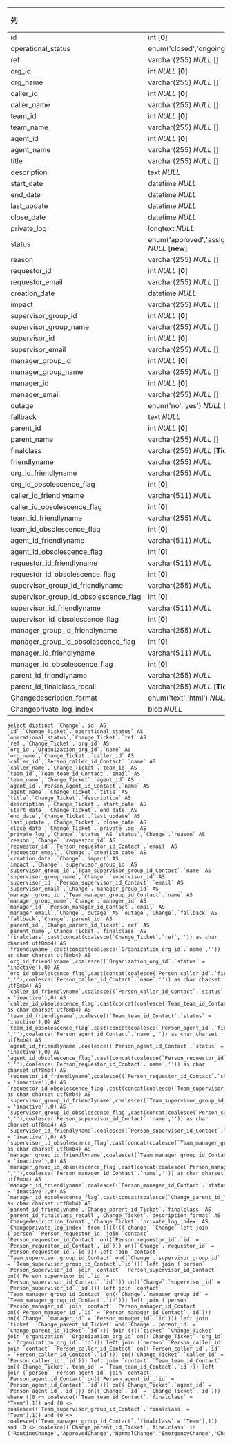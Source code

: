 | 列                                    | 类型                                                         | 注释 |
| :------------------------------------ | ------------------------------------------------------------ | ---- |
| id                                    | int [**0**]                                                  |      |
| operational_status                    | enum('closed','ongoing','resolved') *NULL* [**ongoing**]     |      |
| ref                                   | varchar(255) *NULL* []                                       |      |
| org_id                                | int *NULL* [**0**]                                           |      |
| org_name                              | varchar(255) *NULL* []                                       |      |
| caller_id                             | int *NULL* [**0**]                                           |      |
| caller_name                           | varchar(255) *NULL* []                                       |      |
| team_id                               | int *NULL* [**0**]                                           |      |
| team_name                             | varchar(255) *NULL* []                                       |      |
| agent_id                              | int *NULL* [**0**]                                           |      |
| agent_name                            | varchar(255) *NULL* []                                       |      |
| title                                 | varchar(255) *NULL* []                                       |      |
| description                           | text *NULL*                                                  |      |
| start_date                            | datetime *NULL*                                              |      |
| end_date                              | datetime *NULL*                                              |      |
| last_update                           | datetime *NULL*                                              |      |
| close_date                            | datetime *NULL*                                              |      |
| private_log                           | longtext *NULL*                                              |      |
| status                                | enum('approved','assigned','closed','implemented','monitored','new','notapproved','plannedscheduled','rejected','validated') *NULL* [**new**] |      |
| reason                                | varchar(255) *NULL* []                                       |      |
| requestor_id                          | int *NULL* [**0**]                                           |      |
| requestor_email                       | varchar(255) *NULL* []                                       |      |
| creation_date                         | datetime *NULL*                                              |      |
| impact                                | varchar(255) *NULL* []                                       |      |
| supervisor_group_id                   | int *NULL* [**0**]                                           |      |
| supervisor_group_name                 | varchar(255) *NULL* []                                       |      |
| supervisor_id                         | int *NULL* [**0**]                                           |      |
| supervisor_email                      | varchar(255) *NULL* []                                       |      |
| manager_group_id                      | int *NULL* [**0**]                                           |      |
| manager_group_name                    | varchar(255) *NULL* []                                       |      |
| manager_id                            | int *NULL* [**0**]                                           |      |
| manager_email                         | varchar(255) *NULL* []                                       |      |
| outage                                | enum('no','yes') *NULL* [**no**]                             |      |
| fallback                              | text *NULL*                                                  |      |
| parent_id                             | int *NULL* [**0**]                                           |      |
| parent_name                           | varchar(255) *NULL* []                                       |      |
| finalclass                            | varchar(255) *NULL* [**Ticket**]                             |      |
| friendlyname                          | varchar(255) *NULL*                                          |      |
| org_id_friendlyname                   | varchar(255) *NULL*                                          |      |
| org_id_obsolescence_flag              | int [**0**]                                                  |      |
| caller_id_friendlyname                | varchar(511) *NULL*                                          |      |
| caller_id_obsolescence_flag           | int [**0**]                                                  |      |
| team_id_friendlyname                  | varchar(255) *NULL*                                          |      |
| team_id_obsolescence_flag             | int [**0**]                                                  |      |
| agent_id_friendlyname                 | varchar(511) *NULL*                                          |      |
| agent_id_obsolescence_flag            | int [**0**]                                                  |      |
| requestor_id_friendlyname             | varchar(511) *NULL*                                          |      |
| requestor_id_obsolescence_flag        | int [**0**]                                                  |      |
| supervisor_group_id_friendlyname      | varchar(255) *NULL*                                          |      |
| supervisor_group_id_obsolescence_flag | int [**0**]                                                  |      |
| supervisor_id_friendlyname            | varchar(511) *NULL*                                          |      |
| supervisor_id_obsolescence_flag       | int [**0**]                                                  |      |
| manager_group_id_friendlyname         | varchar(255) *NULL*                                          |      |
| manager_group_id_obsolescence_flag    | int [**0**]                                                  |      |
| manager_id_friendlyname               | varchar(511) *NULL*                                          |      |
| manager_id_obsolescence_flag          | int [**0**]                                                  |      |
| parent_id_friendlyname                | varchar(255) *NULL*                                          |      |
| parent_id_finalclass_recall           | varchar(255) *NULL* [**Ticket**]                             |      |
| Changedescription_format              | enum('text','html') *NULL* [**text**]                        |      |
| Changeprivate_log_index               | blob *NULL*                                                  |      |

```
select distinct `Change`.`id` AS `id`,`Change_Ticket`.`operational_status` AS `operational_status`,`Change_Ticket`.`ref` AS `ref`,`Change_Ticket`.`org_id` AS `org_id`,`Organization_org_id`.`name` AS `org_name`,`Change_Ticket`.`caller_id` AS `caller_id`,`Person_caller_id_Contact`.`name` AS `caller_name`,`Change_Ticket`.`team_id` AS `team_id`,`Team_team_id_Contact`.`email` AS `team_name`,`Change_Ticket`.`agent_id` AS `agent_id`,`Person_agent_id_Contact`.`name` AS `agent_name`,`Change_Ticket`.`title` AS `title`,`Change_Ticket`.`description` AS `description`,`Change_Ticket`.`start_date` AS `start_date`,`Change_Ticket`.`end_date` AS `end_date`,`Change_Ticket`.`last_update` AS `last_update`,`Change_Ticket`.`close_date` AS `close_date`,`Change_Ticket`.`private_log` AS `private_log`,`Change`.`status` AS `status`,`Change`.`reason` AS `reason`,`Change`.`requestor_id` AS `requestor_id`,`Person_requestor_id_Contact`.`email` AS `requestor_email`,`Change`.`creation_date` AS `creation_date`,`Change`.`impact` AS `impact`,`Change`.`supervisor_group_id` AS `supervisor_group_id`,`Team_supervisor_group_id_Contact`.`name` AS `supervisor_group_name`,`Change`.`supervisor_id` AS `supervisor_id`,`Person_supervisor_id_Contact`.`email` AS `supervisor_email`,`Change`.`manager_group_id` AS `manager_group_id`,`Team_manager_group_id_Contact`.`name` AS `manager_group_name`,`Change`.`manager_id` AS `manager_id`,`Person_manager_id_Contact`.`email` AS `manager_email`,`Change`.`outage` AS `outage`,`Change`.`fallback` AS `fallback`,`Change`.`parent_id` AS `parent_id`,`Change_parent_id_Ticket`.`ref` AS `parent_name`,`Change_Ticket`.`finalclass` AS `finalclass`,cast(concat(coalesce(`Change_Ticket`.`ref`,'')) as char charset utf8mb4) AS `friendlyname`,cast(concat(coalesce(`Organization_org_id`.`name`,'')) as char charset utf8mb4) AS `org_id_friendlyname`,coalesce((`Organization_org_id`.`status` = 'inactive'),0) AS `org_id_obsolescence_flag`,cast(concat(coalesce(`Person_caller_id`.`first_name`,''),coalesce(' ',''),coalesce(`Person_caller_id_Contact`.`name`,'')) as char charset utf8mb4) AS `caller_id_friendlyname`,coalesce((`Person_caller_id_Contact`.`status` = 'inactive'),0) AS `caller_id_obsolescence_flag`,cast(concat(coalesce(`Team_team_id_Contact`.`name`,'')) as char charset utf8mb4) AS `team_id_friendlyname`,coalesce((`Team_team_id_Contact`.`status` = 'inactive'),0) AS `team_id_obsolescence_flag`,cast(concat(coalesce(`Person_agent_id`.`first_name`,''),coalesce(' ',''),coalesce(`Person_agent_id_Contact`.`name`,'')) as char charset utf8mb4) AS `agent_id_friendlyname`,coalesce((`Person_agent_id_Contact`.`status` = 'inactive'),0) AS `agent_id_obsolescence_flag`,cast(concat(coalesce(`Person_requestor_id`.`first_name`,''),coalesce(' ',''),coalesce(`Person_requestor_id_Contact`.`name`,'')) as char charset utf8mb4) AS `requestor_id_friendlyname`,coalesce((`Person_requestor_id_Contact`.`status` = 'inactive'),0) AS `requestor_id_obsolescence_flag`,cast(concat(coalesce(`Team_supervisor_group_id_Contact`.`name`,'')) as char charset utf8mb4) AS `supervisor_group_id_friendlyname`,coalesce((`Team_supervisor_group_id_Contact`.`status` = 'inactive'),0) AS `supervisor_group_id_obsolescence_flag`,cast(concat(coalesce(`Person_supervisor_id`.`first_name`,''),coalesce(' ',''),coalesce(`Person_supervisor_id_Contact`.`name`,'')) as char charset utf8mb4) AS `supervisor_id_friendlyname`,coalesce((`Person_supervisor_id_Contact`.`status` = 'inactive'),0) AS `supervisor_id_obsolescence_flag`,cast(concat(coalesce(`Team_manager_group_id_Contact`.`name`,'')) as char charset utf8mb4) AS `manager_group_id_friendlyname`,coalesce((`Team_manager_group_id_Contact`.`status` = 'inactive'),0) AS `manager_group_id_obsolescence_flag`,cast(concat(coalesce(`Person_manager_id`.`first_name`,''),coalesce(' ',''),coalesce(`Person_manager_id_Contact`.`name`,'')) as char charset utf8mb4) AS `manager_id_friendlyname`,coalesce((`Person_manager_id_Contact`.`status` = 'inactive'),0) AS `manager_id_obsolescence_flag`,cast(concat(coalesce(`Change_parent_id_Ticket`.`ref`,'')) as char charset utf8mb4) AS `parent_id_friendlyname`,`Change_parent_id_Ticket`.`finalclass` AS `parent_id_finalclass_recall`,`Change_Ticket`.`description_format` AS `Changedescription_format`,`Change_Ticket`.`private_log_index` AS `Changeprivate_log_index` from (((((((`change` `Change` left join (`person` `Person_requestor_id` join `contact` `Person_requestor_id_Contact` on((`Person_requestor_id`.`id` = `Person_requestor_id_Contact`.`id`))) on((`Change`.`requestor_id` = `Person_requestor_id`.`id`))) left join `contact` `Team_supervisor_group_id_Contact` on((`Change`.`supervisor_group_id` = `Team_supervisor_group_id_Contact`.`id`))) left join (`person` `Person_supervisor_id` join `contact` `Person_supervisor_id_Contact` on((`Person_supervisor_id`.`id` = `Person_supervisor_id_Contact`.`id`))) on((`Change`.`supervisor_id` = `Person_supervisor_id`.`id`))) left join `contact` `Team_manager_group_id_Contact` on((`Change`.`manager_group_id` = `Team_manager_group_id_Contact`.`id`))) left join (`person` `Person_manager_id` join `contact` `Person_manager_id_Contact` on((`Person_manager_id`.`id` = `Person_manager_id_Contact`.`id`))) on((`Change`.`manager_id` = `Person_manager_id`.`id`))) left join `ticket` `Change_parent_id_Ticket` on((`Change`.`parent_id` = `Change_parent_id_Ticket`.`id`))) join ((((`ticket` `Change_Ticket` join `organization` `Organization_org_id` on((`Change_Ticket`.`org_id` = `Organization_org_id`.`id`))) left join (`person` `Person_caller_id` join `contact` `Person_caller_id_Contact` on((`Person_caller_id`.`id` = `Person_caller_id_Contact`.`id`))) on((`Change_Ticket`.`caller_id` = `Person_caller_id`.`id`))) left join `contact` `Team_team_id_Contact` on((`Change_Ticket`.`team_id` = `Team_team_id_Contact`.`id`))) left join (`person` `Person_agent_id` join `contact` `Person_agent_id_Contact` on((`Person_agent_id`.`id` = `Person_agent_id_Contact`.`id`))) on((`Change_Ticket`.`agent_id` = `Person_agent_id`.`id`))) on((`Change`.`id` = `Change_Ticket`.`id`))) where ((0 <> coalesce((`Team_team_id_Contact`.`finalclass` = 'Team'),1)) and (0 <> coalesce((`Team_supervisor_group_id_Contact`.`finalclass` = 'Team'),1)) and (0 <> coalesce((`Team_manager_group_id_Contact`.`finalclass` = 'Team'),1)) and (0 <> coalesce((`Change_parent_id_Ticket`.`finalclass` in ('RoutineChange','ApprovedChange','NormalChange','EmergencyChange','Change')),1)))
```

